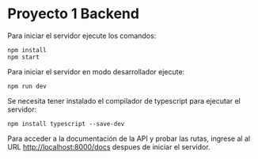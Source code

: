 # Proyecto 1 Backend

Para iniciar el servidor ejecute los comandos:

```console
npm install
npm start
```

Para iniciar el servidor en modo desarrollador ejecute:

```console
npm run dev
```

Se necesita tener instalado el compilador de typescript para ejecutar el servidor:

```console
npm install typescript --save-dev
```

Para acceder a la documentación de la API y probar las rutas, ingrese al al URL [http://localhost:8000/docs](http://localhost:8000/docs) despues de iniciar el servidor.
